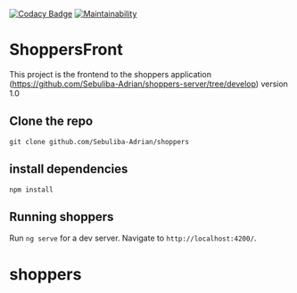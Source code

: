 [![Codacy Badge](https://api.codacy.com/project/badge/Grade/b68786c1331143ad90bf7cf68908c9fe)](https://www.codacy.com/app/Sebuliba-Adrian/shoppers?utm_source=github.com&amp;utm_medium=referral&amp;utm_content=Sebuliba-Adrian/shoppers&amp;utm_campaign=Badge_Grade)
[![Maintainability](https://api.codeclimate.com/v1/badges/9b5e537a8b0e1880f6d6/maintainability)](https://codeclimate.com/github/Sebuliba-Adrian/shoppers/maintainability)
# ShoppersFront
This project is the frontend to the shoppers application
(https://github.com/Sebuliba-Adrian/shoppers-server/tree/develop) version 1.0

## Clone the repo
`git clone github.com/Sebuliba-Adrian/shoppers`

## install dependencies
`npm install`

## Running shoppers

Run `ng serve` for a dev server. 
Navigate to `http://localhost:4200/`.

# shoppers
